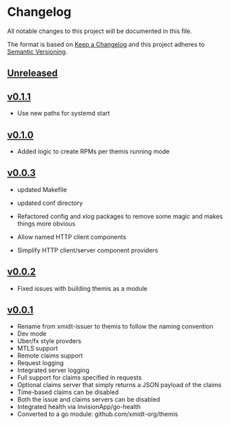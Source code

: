 # Changelog
All notable changes to this project will be documented in this file.

The format is based on [Keep a Changelog](http://keepachangelog.com/en/1.0.0/)
and this project adheres to [Semantic Versioning](http://semver.org/spec/v2.0.0.html).

## [Unreleased]

## [v0.1.1]
- Use new paths for systemd start



## [v0.1.0]
- Added logic to create RPMs per themis running mode



## [v0.0.3]
- updated Makefile
- updated conf directory


- Refactored config and xlog packages to remove some magic and makes things more obvious
- Allow named HTTP client components
- Simplify HTTP client/server component providers

## [v0.0.2]
- Fixed issues with building themis as a module

## [v0.0.1]
- Rename from xmidt-issuer to themis to follow the naming convention
- Dev mode
- Uber/fx style provders
- MTLS support
- Remote claims support
- Request logging
- Integrated server logging
- Full support for claims specified in requests
- Optional claims server that simply returns a JSON payload of the claims
- Time-based claims can be disabled
- Both the issue and claims servers can be disabled
- Integrated health via InvisionApp/go-health
- Converted to a go module: github.com/xmidt-org/themis


[Unreleased]: https://github.com/xmidt-org/themis/compare/v0.1.1...HEAD
[v0.1.1]: https://github.com/xmidt-org/themis/compare/v0.1.0...v0.1.1
[v0.1.0]: https://github.com/xmidt-org/themis/compare/v0.0.3...v0.1.0
[v0.0.3]: https://github.com/xmidt-org/themis/compare/v0.0.2...v0.0.3
[v0.0.2]: https://github.com/xmidt-org/themis/compare/v0.0.1...v0.0.2
[v0.0.1]: https://github.com/xmidt-org/themis/compare/v0.0.0...v0.0.1
